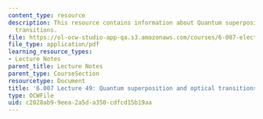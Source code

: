 ```yaml
---
content_type: resource
description: This resource contains information about Quantum superposition and optical
  transitions.
file: https://ol-ocw-studio-app-qa.s3.amazonaws.com/courses/6-007-electromagnetic-energy-from-motors-to-lasers-spring-2011/c2028ab99eea2a5da350cdfcd15b19aa_MIT6_007S11_lec49.pdf
file_type: application/pdf
learning_resource_types:
- Lecture Notes
parent_title: Lecture Notes
parent_type: CourseSection
resourcetype: Document
title: '6.007 Lecture 49: Quantum superposition and optical transitions'
type: OCWFile
uid: c2028ab9-9eea-2a5d-a350-cdfcd15b19aa
---
```


